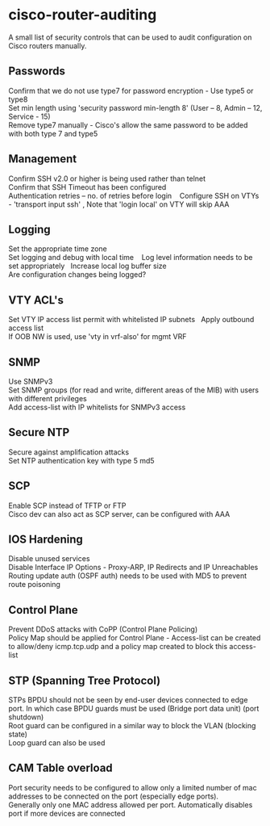# cisco-router-auditing
A small list of security controls that can be used to audit configuration on Cisco routers manually.   

## Passwords
Confirm that we do not use type7 for password encryption - Use type5 or type8  
Set min length using 'security password min-length 8'  (User – 8, Admin – 12, Service - 15)  
Remove type7 manually - Cisco's allow the same password to be added with both type 7 and type5  

## Management
Confirm SSH v2.0 or higher is being used rather than telnet  
Confirm that SSH Timeout has been configured  
Authentication retries – no. of retries before login      
Configure SSH on VTYs - 'transport input ssh' , Note that 'login local' on VTY will skip AAA    

## Logging
Set the appropriate time zone  
Set logging and debug with local time     
Log level information needs to be set appropriately     
Increase local log buffer size  
Are configuration changes being logged?  

## VTY ACL's
Set VTY IP access list permit with whitelisted IP subnets     
Apply outbound access list  
If OOB NW is used, use 'vty in vrf-also' for mgmt VRF  

## SNMP
Use SNMPv3    
Set SNMP groups (for read and write, different areas of the MIB) with users with different privileges   
Add access-list with IP whitelists for SNMPv3 access   

## Secure NTP  
Secure against amplification attacks    
Set NTP authentication key with type 5 md5    

## SCP
Enable SCP instead of TFTP or FTP  
Cisco dev can also act as SCP server, can be configured with AAA   

## IOS Hardening
Disable unused services  
Disable Interface IP Options - Proxy-ARP, IP Redirects and IP Unreachables  
Routing update auth (OSPF auth) needs to be used with MD5 to prevent route poisoning  

## Control Plane 
Prevent DDoS attacks with CoPP (Control Plane Policing)  
Policy Map should be applied for Control Plane - Access-list can be created to allow/deny icmp.tcp.udp and a policy map created to block this access-list  

## STP (Spanning Tree Protocol)
STPs BPDU should not be seen by end-user devices connected to edge port. In which case BPDU guards must be used (Bridge port data unit) (port shutdown)   
Root guard can be configured in a similar way to block the VLAN (blocking state)   
Loop guard can also be used    

## CAM Table overload 
Port security needs to be configured to allow only a limited number of mac addresses to be connected on the port (especially edge ports).    
Generally only one MAC address allowed per port. Automatically disables port if more devices are connected   
